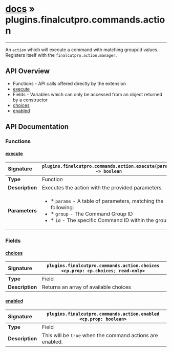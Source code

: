 # [docs](index.md) » plugins.finalcutpro.commands.action
---

An `action` which will execute a command with matching group/id values.
Registers itself with the `finalcutpro.action.manager`.

## API Overview
* Functions - API calls offered directly by the extension
 * [execute](#execute)
* Fields - Variables which can only be accessed from an object returned by a constructor
 * [choices](#choices)
 * [enabled](#enabled)

## API Documentation

### Functions

#### [execute](#execute)
| <span style="float: left;">**Signature**</span> | <span style="float: left;">`plugins.finalcutpro.commands.action.execute(params) -> boolean` </span>                                                          |
| -----------------------------------------------------|---------------------------------------------------------------------------------------------------------|
| **Type**                                             | Function                                                                                         |
| **Description**                                      | Executes the action with the provided parameters.                                                                                         |
| **Parameters**                                       | <ul><li>* `params`	- A table of parameters, matching the following:</li><li>		* `group`	- The Command Group ID</li><li>		* `id`		- The specific Command ID within the group.</li></ul> |

### Fields

#### [choices](#choices)
| <span style="float: left;">**Signature**</span> | <span style="float: left;">`plugins.finalcutpro.commands.action.choices <cp.prop: cp.choices; read-only>` </span>                                                          |
| -----------------------------------------------------|---------------------------------------------------------------------------------------------------------|
| **Type**                                             | Field                                                                                         |
| **Description**                                      | Returns an array of available choices                                                                                         |

#### [enabled](#enabled)
| <span style="float: left;">**Signature**</span> | <span style="float: left;">`plugins.finalcutpro.commands.action.enabled <cp.prop: boolean>` </span>                                                          |
| -----------------------------------------------------|---------------------------------------------------------------------------------------------------------|
| **Type**                                             | Field                                                                                         |
| **Description**                                      | This will be `true` when the command actions are enabled.                                                                                         |

